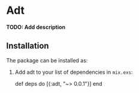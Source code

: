 # Adt

**TODO: Add description**

## Installation

The package can be installed as:

  1. Add adt to your list of dependencies in `mix.exs`:

        def deps do
          [{:adt, "~> 0.0.1"}]
        end
